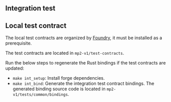 ## Integration test

## Local test contract

The local test contracts are organized by [Foundry](https://github.com/foundry-rs/foundry),
it must be installed as a prerequisite.

The test contracts are located in `mp2-v1/test-contracts`.

Run the below steps to regenerate the Rust bindings if the test contracts are updated:

- `make int_setup`: Install forge dependencies.
- `make int_bind`: Generate the integration test contract bindings. The generated binding source code is located in `mp2-v1/tests/common/bindings`.
